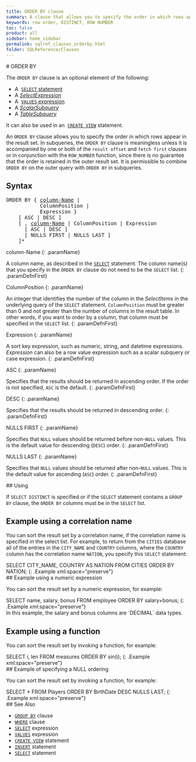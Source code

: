 ```yaml
---
title: ORDER BY clause
summary: A clause that allows you to specify the order in which rows appear in the result set.
keywords: row order, DISTINCT, ROW NUMBER
toc: false
product: all
sidebar: home_sidebar
permalink: sqlref_clauses_orderby.html
folder: SQLReference/Clauses
---
```

<section>
<div class="TopicContent" data-swiftype-index="true" markdown="1">
# ORDER BY

The `ORDER BY` clause is an optional element of the following:

* A &nbsp;[`SELECT` statement](sqlref_expressions_select.html)
* A *[SelectExpression](sqlref_expressions_select.html)*
* A &nbsp;[`VALUES` expression](sqlref_expressions_values.html)
* A *[ScalarSubquery](sqlref_queries_scalarsubquery.html)*
* A *[TableSubquery](sqlref_queries_tablesubquery.html)*

It can also be used in an &nbsp;[`CREATE
VIEW`](sqlref_statements_createview.html) statement.

An `ORDER BY` clause allows you to specify the order in which rows
appear in the result set. In subqueries, the `ORDER BY` clause is
meaningless unless it is accompanied by one or both of the `result
offset` and `fetch first` clauses or in conjunction with the
`ROW_NUMBER` function, since there is no guarantee that the order is
retained in the outer result set. It is permissible to combine `ORDER
BY` on the outer query with `ORDER BY` in subqueries.

## Syntax

<div class="fcnWrapperWide"><pre class="FcnSyntax">
ORDER BY { <a href="sqlref_identifiers_types.html#ColumnName">column-Name</a> |
           ColumnPosition |
           Expression }
    [ ASC | DESC ]
    [ , <a href="sqlref_identifiers_types.html#ColumnName">column-Name</a> | ColumnPosition | Expression
      [ ASC | DESC ]
      [ NULLS FIRST | NULLS LAST ]
    ]*</pre>

</div>
<div class="paramList" markdown="1">
column-Name
{: .paramName}

A column name, as described in the
[`SELECT`](sqlref_expressions_select.html) statement. The column name(s)
that you specify in the `ORDER BY` clause do not need to be the `SELECT`
list.
{: .paramDefnFirst}

ColumnPosition
{: .paramName}

An integer that identifies the number of the column in the
<var>SelectItems</var> in the underlying query of the `SELECT`
statement. `ColumnPosition` must be greater than 0 and not greater than
the number of columns in the result table. In other words, if you want
to order by a column, that column must be specified in the `SELECT`
list.
{: .paramDefnFirst}

Expression
{: .paramName}

A sort key expression, such as numeric, string, and datetime
expressions. *Expression* can also be a row value expression such as a
scalar subquery or case expression.
{: .paramDefnFirst}

ASC
{: .paramName}

Specifies that the results should be returned in ascending order. If the
order is not specified, `ASC` is the default.
{: .paramDefnFirst}

DESC
{: .paramName}

Specifies that the results should be returned in descending order.
{: .paramDefnFirst}

<div markdown="1">
NULLS FIRST
{: .paramName}

Specifies that `NULL` values should be returned before
non-`NULL` values. This is the default value for descending
(`DESC`) order.
{: .paramDefnFirst}

NULLS LAST
{: .paramName}

Specifies that `NULL` values should be returned after non-`NULL` values.
This is the default value for ascending (`ASC`) order.
{: .paramDefnFirst}

</div>
</div>
## Using

If `SELECT DISTINCT` is specified or if the `SELECT` statement contains
a `GROUP BY` clause, the `ORDER BY` columns must be in the `SELECT`
list.

## Example using a correlation name

You can sort the result set by a correlation name, if the correlation
name is specified in the select list. For example, to return from the
`CITIES` database all of the entries in the `CITY_NAME` and `COUNTRY`
columns, where the `COUNTRY` column has the correlation name `NATION`,
you specify this `SELECT` statement:

<div class="preWrapper" markdown="1">
    SELECT CITY_NAME, COUNTRY AS NATION
      FROM CITIES
      ORDER BY NATION;
{: .Example xml:space="preserve"}

</div>
## Example using a numeric expression

You can sort the result set by a numeric expression, for example:

<div class="preWrapper" markdown="1">
    SELECT name, salary, bonus FROM employee
      ORDER BY salary+bonus;
{: .Example xml:space="preserve"}

</div>
In this example, the salary and bonus columns are `DECIMAL` data types.

## Example using a function

You can sort the result set by invoking a function, for example:

<div class="preWrapper" markdown="1">
    SELECT i, len FROM measures
      ORDER BY sin(i);
{: .Example xml:space="preserve"}

</div>
## Example of specifying a NULL ordering

You can sort the result set by invoking a function, for example:

<div class="preWrapper" markdown="1">
    SELECT * FROM Players
      ORDER BY BirthDate DESC NULLS LAST;
{: .Example xml:space="preserve"}

</div>
## See Also

* [`GROUP BY`](sqlref_clauses_groupby.html) clause
* [`WHERE`](sqlref_clauses_where.html) clause
* [`SELECT`](sqlref_expressions_select.html) expression
* [`VALUES`](sqlref_expressions_values.html) expression
* [`CREATE VIEW`](sqlref_statements_createview.html) statement
* [`INSERT`](sqlref_statements_insert.html) statement
* [`SELECT`](sqlref_expressions_select.html) statement

</div>
</section>
